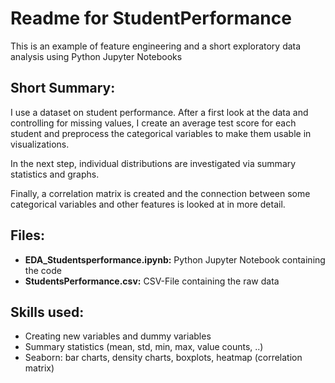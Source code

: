# Readme for StudentPerformance

This is an example of feature engineering and a short exploratory data analysis using Python Jupyter Notebooks

## Short Summary:

I use a dataset on student performance. After a first look at the data and controlling for missing values, I create an average test score for each student and preprocess the categorical variables to make them usable in visualizations.

In the next step, individual distributions are investigated via summary statistics and graphs. 

Finally, a correlation matrix is created and the connection between some categorical variables and other features is looked at in more detail.

## Files:

- **EDA_Studentsperformance.ipynb:** Python Jupyter Notebook containing the code
- **StudentsPerformance.csv:** CSV-File containing the raw data

## Skills used:

- Creating new variables and dummy variables
- Summary statistics (mean, std, min, max, value counts, ..)
- Seaborn: bar charts, density charts, boxplots, heatmap (correlation matrix)
